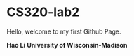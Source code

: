 # CS320-lab2

Hello, welcome to my first Github Page.

**Hao Li**
**University of Wisconsin-Madison**
